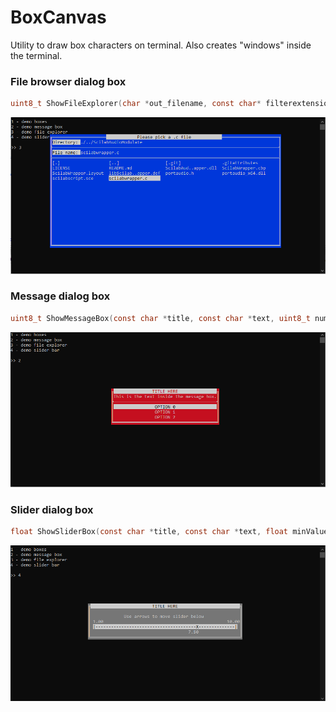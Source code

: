 # BoxCanvas

Utility to draw box characters on terminal. Also creates "windows" inside the terminal.

### File browser dialog box

```c
uint8_t ShowFileExplorer(char *out_filename, const char* filterextension, const char* title, uint8_t fileMustExist, DialogBoxStyle styleSelector);
```

![screenshot_file](screenshot/file.png?raw=true "File browser")

### Message dialog box

```c
uint8_t ShowMessageBox(const char *title, const char *text, uint8_t numOptions, char* options[], DialogBoxStyle styleSelector);
```
![screenshot_msg](screenshot/msgbox.png?raw=true "Message Box")

### Slider dialog box

```c
float ShowSliderBox(const char *title, const char *text, float minValue, float curValue, float maxValue, float increment, DialogBoxStyle styleSelector);
```

![screenshot_slide](screenshot/slider.png?raw=true "Slider")
